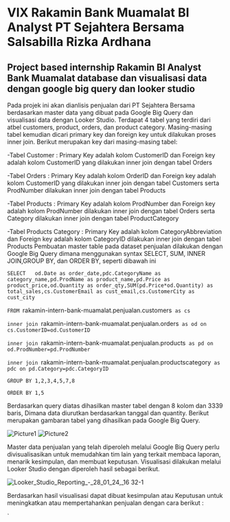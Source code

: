 # VIX Rakamin Bank Muamalat BI Analyst PT Sejahtera Bersama Salsabilla Rizka Ardhana
## Project based internship Rakamin BI Analyst Bank Muamalat database dan visualisasi data dengan google big query dan looker studio

Pada projek ini akan dianlisis penjualan dari PT Sejahtera Bersama berdasarkan master data yang dibuat pada Google Big Query dan visualisasi data dengan Looker Studio. Terdapat 4 tabel yang terdiri dari atbel customers, product, orders, dan product category. Masing-masing tabel kemudian dicari primary key dan foreign key untuk dilakukan proses inner join. Berikut merupakan key dari masing-masing tabel:

-Tabel Customer          : Primary Key adalah kolom CustomerID dan Foreign key adalah kolom CustomerID yang dilakukan inner join dengan tabel Orders 

-Tabel Orders            : Primary Key adalah kolom OrderID dan Foreign key adalah kolom CustomerID yang dilakukan inner join dengan tabel Customers serta ProdNumber 	dilakukan inner join dengan tabel Products

-Tabel Products          : Primary Key adalah kolom ProdNumber dan Foreign key adalah kolom ProdNumber dilakukan inner join dengan tabel Orders serta Category dilakukan inner 	join dengan tabel ProductCategory					

-Tabel Products Category  : Primary Key adalah kolom CategoryAbbreviation dan Foreign key adalah kolom CategoryID dilakukan inner join dengan tabel Products
Pembuatan master table pada dataset penjualan dilakukan dengan Google Big Query dimana menggunakan syntax SELECT, SUM, INNER JOIN,GROUP BY, dan ORDER BY, seperti dibawah ini

`SELECT  
od.Date as order_date,pdc.CategoryName as category_name,pd.ProdName as product_name,pd.Price as product_price,od.Quantity as order_qty,SUM(pd.Price*od.Quantity) as total_sales,cs.CustomerEmail as cust_email,cs.CustomerCity as cust_city`

`FROM `rakamin-intern-bank-muamalat.penjualan.customers` as cs`

`inner join `rakamin-intern-bank-muamalat.penjualan.orders` as od
on cs.CustomerID=od.CustomerID`

`inner join `rakamin-intern-bank-muamalat.penjualan.products` as pd
on od.ProdNumber=pd.ProdNumber`

`inner join `rakamin-intern-bank-muamalat.penjualan.productscategory` as pdc
on pd.Category=pdc.CategoryID`

`GROUP BY 1,2,3,4,5,7,8`

`ORDER BY 1,5`

Berdasarkan query diatas dihasilkan master tabel dengan 8 kolom dan 3339 baris, Dimana data diurutkan berdasarkan tanggal dan quantity. Berikut merupakan gambaran tabel yang dihasilkan pada Google Big Query.

![Picture1](https://github.com/salsabillarzk/VIX-Rakamin_BI-Analyst-PT-Sejahtera-Bersama_Salsabilla-Rizka-Ardhana/assets/157949784/cf47c085-2f82-4fde-85cd-ce20f7e1da68)
![Picture2](https://github.com/salsabillarzk/VIX-Rakamin_BI-Analyst-PT-Sejahtera-Bersama_Salsabilla-Rizka-Ardhana/assets/157949784/66c8130a-8641-4381-bda5-a10542357145)

Master data penjualan yang telah diperoleh melalui Google Big Query perlu divisualisasikan untuk memudahkan tim lain yang terkait membaca laporan, menarik kesimpulan, dan membuat keputusan. Visualisasi dilakukan melalui Looker Studio dengan diperoleh hasil sebagai berikut.  

![Looker_Studio_Reporting_-_28_01_24,_16 32-1](https://github.com/salsabillarzk/VIX-Rakamin_BI-Analyst-PT-Sejahtera-Bersama_Salsabilla-Rizka-Ardhana/assets/157949784/af93eeee-a99e-442d-b7d4-bbc9e0d64247)

Berdasarkan hasil visualisasi dapat dibuat kesimpulan atau Keputusan untuk meningkatkan atau mempertahankan penjualan dengan cara berikut :




`

